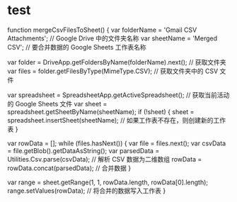 # test

function mergeCsvFilesToSheet() {
  var folderName = 'Gmail CSV Attachments'; // Google Drive 中的文件夹名称
  var sheetName = 'Merged CSV'; // 要合并数据的 Google Sheets 工作表名称

  var folder = DriveApp.getFoldersByName(folderName).next(); // 获取文件夹
  var files = folder.getFilesByType(MimeType.CSV); // 获取文件夹中的 CSV 文件

  var spreadsheet = SpreadsheetApp.getActiveSpreadsheet(); // 获取当前活动的 Google Sheets 文件
  var sheet = spreadsheet.getSheetByName(sheetName);
  if (!sheet) {
    sheet = spreadsheet.insertSheet(sheetName); // 如果工作表不存在，则创建新的工作表
  }

  var rowData = [];
  while (files.hasNext()) {
    var file = files.next();
    var csvData = file.getBlob().getDataAsString();
    var parsedData = Utilities.Csv.parse(csvData); // 解析 CSV 数据为二维数组
    rowData = rowData.concat(parsedData); // 合并数据
  }

  var range = sheet.getRange(1, 1, rowData.length, rowData[0].length);
  range.setValues(rowData); // 将合并的数据写入工作表
}
